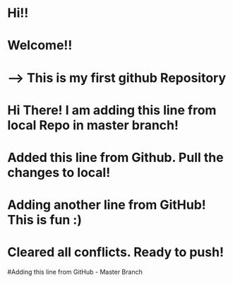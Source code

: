 # Hi!!

# Welcome!!

# --> This is my first github Repository

# Hi There! I am adding this line from local Repo in master branch!

# Added this line from Github. Pull the changes to local!

# Adding another line from GitHub! This is fun :)

# Cleared all conflicts. Ready to push!

#Adding this line from GitHub - Master Branch
